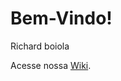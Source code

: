 # Bem-Vindo!

Richard boiola

Acesse nossa [Wiki](https://github.com/SemDisquete/Hora-Do-Codigo/wiki/In%C3%ADcio).

